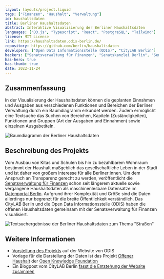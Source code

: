 ```yaml
---
layout: layouts/project.liquid
tags: ["Finanzen", "Haushalt", "Verwaltung"]
id: haushaltsdaten
title: Berliner Haushaltsdaten
abstract: Interaktive Visualisierung der Berliner Haushaltsdaten
languages: ["D3.js", "Typescript", "React", "PostgreSQL", "Tailwind"]
license: MIT License
link: https://haushaltsdaten.odis-berlin.de/
repository: https://github.com/berlin/haushaltsdaten
developers: ["Open Data Informationsstelle (ODIS)", "CityLAB Berlin"]
backers: ["Senatsverwaltung für Finanzen", "Senatskanzlei Berlin", "Senatsverwaltung für Wirtschaft, Energie und Betriebe"]
has-hero: true
has-thumb: true
date: 2022-11-24
---
```


## Zusammenfassung

In der Visualisierung der Haushaltsdaten können die geplanten Einnahmen und Ausgaben aus verschiedenen Funktionen und Bereichen der Berliner Verwaltung durch ein Baumdiagramm erkundet werden. Zudem ermöglicht eine Textsuche das Suchen von Bereichen, Kapiteln (Zuständigkeiten), Funktionen und Gruppen (Art der Ausgaben und Einnahmen) sowie einzelnen Ausgabetiteln.

![Baumdiagramm der Berliner Haushaltsdaten](/assets/images/projects/haushaltsdaten_viz.png)

## Beschreibung des Projekts

Vom Ausbau von Kitas und Schulen bis hin zu bezahlbarem Wohnraum bestimmt der Haushalt maßgeblich das gesellschaftliche Leben in der Stadt und ist daher von großem Interesse für alle Berliner:innen. Um dem Anspruch an Transparenz gerecht zu werden, veröffentlicht die [Senatsverwaltung für Finanzen](https://www.berlin.de/sen/finanzen/) schon seit längerem aktuelle sowie vergangene Haushaltsdaten als maschinenlesbare Datensätze im [Datenportal Berlin](https://daten.berlin.de/tags/haushalt). Aufgrund ihrer Komplexität und Größe sind die Daten allerdings nur begrenzt für die breite Öffentlichkeit verständlich. Das CityLAB Berlin und die Open Data Informationsstelle (ODIS) haben die offenen Haushaltsdaten gemeinsam mit der Senatsverwaltung für Finanzen visualisiert.

![Textsuchergebnisse der Berliner Haushaltsdaten zum Thema "Straßen"](/assets/images/projects/haushaltsdaten_search.png)

## Weitere Informationen

* [Vorstellung des Projekts](https://stadtpuls.com/docs) auf der Website von ODIS
* Vorlage für die Darstellung der Daten ist das Projekt [Offener Haushalt](https://offenerhaushalt.de/) der [Open Knowledge Foundation](https://okfn.de/)
* Ein Blogpost vom CityLAB Berlin [fasst die Entstehung der Website zusammen](https://citylab-berlin.org/de/blog/ein-blick-in-berlins-geldbeutel/)
